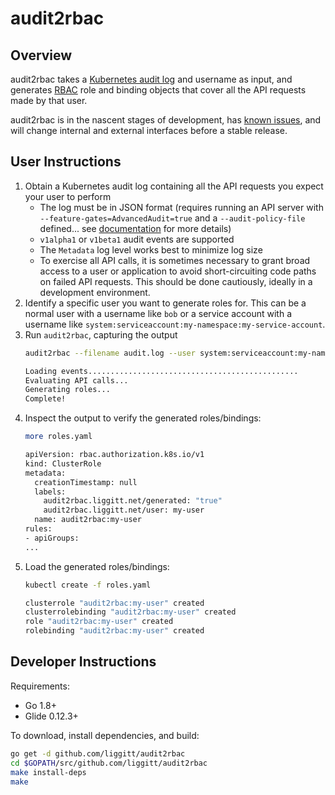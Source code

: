 # audit2rbac

## Overview

audit2rbac takes a [Kubernetes audit log](https://kubernetes.io/docs/tasks/debug-application-cluster/audit/) and username as input, and generates [RBAC](https://kubernetes.io/docs/admin/authorization/rbac/) role and binding objects that cover all the API requests made by that user.

audit2rbac is in the nascent stages of development, has [known issues](https://github.com/liggitt/audit2rbac/issues?q=is%3Aissue+is%3Aopen+label%3Abug), and will change internal and external interfaces before a stable release.

## User Instructions

1. Obtain a Kubernetes audit log containing all the API requests you expect your user to perform
    * The log must be in JSON format (requires running an API server with `--feature-gates=AdvancedAudit=true` and a `--audit-policy-file` defined... see [documentation](https://kubernetes.io/docs/tasks/debug-application-cluster/audit/#advanced-audit) for more details)
    * `v1alpha1` or `v1beta1` audit events are supported
    * The `Metadata` log level works best to minimize log size
    * To exercise all API calls, it is sometimes necessary to grant broad access to a user or application to avoid short-circuiting code paths on failed API requests. This should be done cautiously, ideally in a development environment.
2. Identify a specific user you want to generate roles for. This can be a normal user with a username like `bob` or a service account with a username like `system:serviceaccount:my-namespace:my-service-account`.
3. Run `audit2rbac`, capturing the output
    ```sh
    audit2rbac --filename audit.log --user system:serviceaccount:my-namespace:my-user > roles.yaml

    Loading events...............................................
    Evaluating API calls...
    Generating roles...
    Complete!
    ```
4. Inspect the output to verify the generated roles/bindings:
    ```sh
    more roles.yaml 

    apiVersion: rbac.authorization.k8s.io/v1
    kind: ClusterRole
    metadata:
      creationTimestamp: null
      labels:
        audit2rbac.liggitt.net/generated: "true"
        audit2rbac.liggitt.net/user: my-user
      name: audit2rbac:my-user
    rules:
    - apiGroups:
    ...
    ```
5. Load the generated roles/bindings:
    ```sh
    kubectl create -f roles.yaml

    clusterrole "audit2rbac:my-user" created
    clusterrolebinding "audit2rbac:my-user" created
    role "audit2rbac:my-user" created
    rolebinding "audit2rbac:my-user" created
    ```


## Developer Instructions

Requirements:
* Go 1.8+
* Glide 0.12.3+

To download, install dependencies, and build:
```sh
go get -d github.com/liggitt/audit2rbac
cd $GOPATH/src/github.com/liggitt/audit2rbac
make install-deps
make
```
